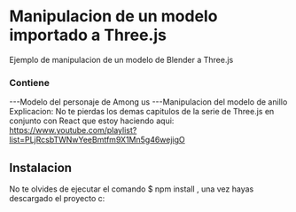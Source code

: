 # Manipulacion de un modelo importado a Three.js
Ejemplo de manipulacion de un modelo de Blender a Three.js 

### Contiene 
---Modelo del personaje de Among us 
---Manipulacion del modelo de anillo 
Explicacion: 
No te pierdas los demas capitulos de la serie de Three.js en conjunto con React que estoy haciendo aqui: https://www.youtube.com/playlist?list=PLjRcsbTWNwYeeBmtfm9X1Mn5g46wejigO

## Instalacion 
No te olvides de ejecutar el comando $ npm install , una vez hayas descargado el proyecto c: 


